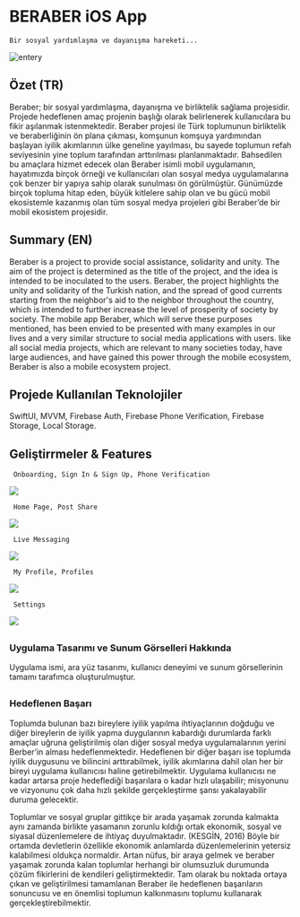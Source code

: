 # BERABER iOS App
    Bir sosyal yardımlaşma ve dayanışma hareketi...
![entery](https://github.com/yahyacanozdemir/beraberApp/assets/43846778/ae20b71a-4d00-4332-85dc-a91ae0d162cf)


## Özet (TR)
Beraber; bir sosyal yardımlaşma, dayanışma ve birliktelik sağlama projesidir. Projede hedeflenen amaç projenin başlığı olarak belirlenerek kullanıcılara bu fikir aşılanmak istenmektedir. Beraber projesi ile Türk toplumunun birliktelik ve beraberliğinin ön plana çıkması, komşunun komşuya yardımından başlayan iyilik akımlarının ülke geneline yayılması, bu sayede toplumun refah seviyesinin yine toplum tarafından arttırılması planlanmaktadır. Bahsedilen bu amaçlara hizmet edecek olan Beraber isimli mobil uygulamanın, hayatımızda birçok örneği ve kullanıcıları olan sosyal medya uygulamalarına çok benzer bir yapıya sahip olarak sunulması ön görülmüştür. Günümüzde birçok topluma hitap eden, büyük kitlelere sahip olan ve bu gücü mobil ekosistemle kazanmış olan tüm sosyal medya projeleri gibi Beraber’de bir mobil ekosistem projesidir.

## Summary (EN)
Beraber is a project to provide social assistance, solidarity and unity. The aim of the project is determined as the title of the project, and the idea is intended to be inoculated to the users. Beraber, the project highlights the unity and solidarity of the Turkish nation, and the spread of good currents starting from the neighbor's aid to the neighbor throughout the country, which is intended to further increase the level of prosperity of society by society. The mobile app Beraber, which will serve these purposes mentioned, has been envied to be presented with many examples in our lives and a very similar structure to social media applications with users. like all social media projects, which are relevant to many societies today, have large audiences, and have gained this power through the mobile ecosystem, Beraber is also a mobile ecosystem project.

## Projede Kullanılan Teknolojiler

SwiftUI, MVVM, Firebase Auth, Firebase Phone Verification, Firebase Storage, Local Storage.

## Geliştirrmeler & Features

     Onboarding, Sign In & Sign Up, Phone Verification
![](https://github.com/yahyacanozdemir/beraberApp/assets/43846778/562ce169-9f5e-4c11-90b4-6f08ecac3d0b)

     Home Page, Post Share
![](https://github.com/yahyacanozdemir/beraberApp/assets/43846778/f63b1cc0-f0ed-4a4c-ac2b-169ea49e7237)

     Live Messaging
![](https://github.com/yahyacanozdemir/beraberApp/assets/43846778/928084b8-c310-4def-bee6-69c34054af16)

     My Profile, Profiles
![](https://github.com/yahyacanozdemir/beraberApp/assets/43846778/5b521abe-679b-4051-a602-b3b2c2d00eb9)


     Settings
![](https://github.com/yahyacanozdemir/beraberApp/assets/43846778/a5bbb7cf-2c81-419d-9d1e-d6df9a82d80f)
    
##

### Uygulama Tasarımı ve Sunum Görselleri Hakkında
Uygulama ismi, ara yüz tasarımı, kullanıcı deneyimi ve sunum görsellerinin tamamı tarafımca oluşturulmuştur. 

##

### Hedeflenen Başarı
Toplumda bulunan bazı bireylere iyilik yapılma ihtiyaçlarının doğduğu ve diğer bireylerin de iyilik yapma duygularının kabardığı durumlarda farklı amaçlar uğruna geliştirilmiş olan diğer sosyal medya uygulamalarının yerini Berber’in alması hedeflenmektedir. Hedeflenen bir diğer başarı ise toplumda iyilik duygusunu ve bilincini arttırabilmek, iyilik akımlarına dahil olan her bir bireyi uygulama kullanıcısı haline getirebilmektir. Uygulama kullanıcısı ne kadar artarsa proje hedeflediği başarılara o kadar hızlı ulaşabilir; misyonunu ve vizyonunu çok daha hızlı şekilde gerçekleştirme şansı yakalayabilir duruma gelecektir.  

Toplumlar ve sosyal gruplar gittikçe bir arada yaşamak zorunda kalmakta aynı zamanda birlikte yasamanın zorunlu kıldığı ortak ekonomik, sosyal ve siyasal düzenlemelere de ihtiyaç̧ duyulmaktadır. (KESGİN, 2016) Böyle bir ortamda devletlerin özellikle ekonomik anlamlarda düzenlemelerinin yetersiz kalabilmesi oldukça normaldir. Artan nüfus, bir araya gelmek ve beraber yaşamak zorunda kalan toplumlar herhangi bir olumsuzluk durumunda çözüm fikirlerini de kendileri geliştirmektedir. Tam olarak bu noktada ortaya çıkan ve geliştirilmesi tamamlanan Beraber ile hedeflenen başarıların sonuncusu ve en önemlisi toplumun kalkınmasını toplumu kullanarak gerçekleştirebilmektir. 



